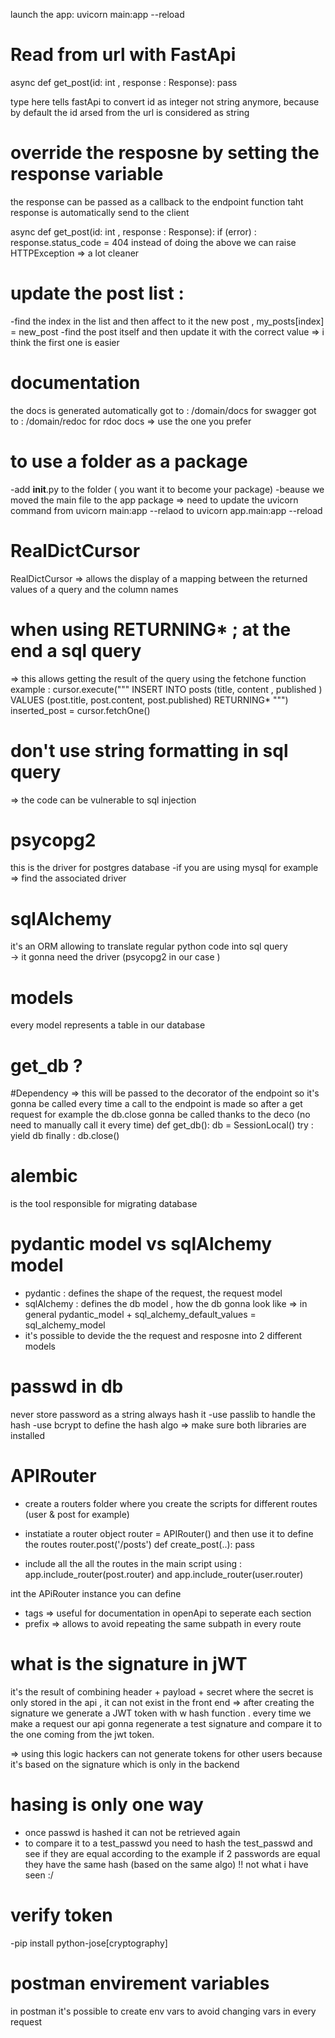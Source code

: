 launch the app: 
  uvicorn main:app --reload


# Read from url with FastApi
async def get_post(id: int , response : Response):
  pass
 
type here tells fastApi to convert id as integer not string anymore,
because by default the id arsed from the url is considered as string 


# override the resposne by setting the response variable 
the response can be passed as a callback to the endpoint function 
taht response is automatically send to the client  

async def get_post(id: int , response : Response):
  if (error) :
    response.status_code = 404
instead of doing the above we can raise HTTPException => a lot cleaner 


# update the post list : 
 -find the index in the list and then affect to it the new post , my_posts[index] = new_post 
 -find the post itself and then update it with the correct value 
 => i think the first one is easier 

# documentation 
the docs is generated automatically 
got to : /domain/docs for swagger 
got to : /domain/redoc for rdoc docs 
=> use the one you prefer 

# to use a folder as a package 
-add __init__.py  to the folder ( you want it to become your package)
-beause we moved the main file to the app package => need to update the uvicorn command from uvicorn main:app --relaod to uvicorn app.main:app --reload 


# RealDictCursor
RealDictCursor => allows the display of a mapping between the returned values of a query and the column names


# when using RETURNING* ; at the end a sql query 
=> this allows getting the result of the query using the fetchone function 
example : 
cursor.execute(""" INSERT INTO posts (title, content , published ) VALUES (post.title, post.content, post.published) RETURNING* """)
inserted_post =  cursor.fetchOne()

# don't use string formatting in sql query 
=> the code can be vulnerable to sql injection 

# psycopg2 
this is the driver for postgres database
-if you are using mysql for example => find the associated driver 

# sqlAlchemy
it's an ORM allowing to  translate regular python code into sql query  
-> it gonna need the driver (psycopg2 in our case )


# models 
every model represents a table in our database

# get_db ?
#Dependency => this will be passed to the decorator of the endpoint so it's gonna be called every time a call to the endpoint is made 
so after a get request for example the db.close gonna be called thanks to the deco (no need to manually call it every time)
def get_db(): 
    db = SessionLocal()
    try :
        yield db 
    finally :
        db.close()


# alembic
is the tool responsible for migrating database 

# pydantic model vs sqlAlchemy model
- pydantic :  defines the shape of the request, the request model 
- sqlAlchemy : defines the db model , how the db gonna look like 
=> in general pydantic_model + sql_alchemy_default_values = sql_alchemy_model 
- it's possible to devide the the request and resposne into 2 different models 

# passwd in db 
never store password as a string always hash it 
-use passlib to handle the hash 
-use bcrypt to define the hash algo
=> make sure both libraries are installed 


# APIRouter 
- create a routers folder where you create the scripts for different routes (user & post for example)
- instatiate a router object router = APIRouter() and then use it to define the routes 
 router.post('/posts')
 def create_post(..):
  pass

- include all the  all the routes in the main script using : app.include_router(post.router) and app.include_router(user.router) 

int the APiRouter instance you can define 
- tags   => useful for documentation in openApi to seperate each section 
- prefix => allows to avoid repeating the same subpath in every route  

# what is the signature in jWT
it's the result of combining header + payload + secret 
where the secret is only stored in the api , it can not exist in the front end 
=> after creating the signature we generate a JWT token with w hash function .
every time we make a request our api gonna regenerate a test signature and compare it to the one coming from the jwt token.

=> using this logic hackers can not generate tokens for other users because it's based on the signature which is only in the backend 


# hasing is only one way
- once passwd is hashed it can not be retrieved again 
- to compare it to a test_passwd you need to hash the test_passwd and see if they are equal 
according to the example if 2 passwords are equal they have the same hash (based on the same algo) 
!! not what i have seen :/ 


# verify token 
-pip install python-jose[cryptography] 

# postman envirement variables
in postman it's possible to create env vars to avoid changing vars in every request